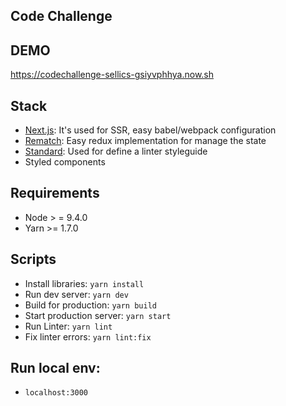 ## Code Challenge

## DEMO
https://codechallenge-sellics-gsiyvphhya.now.sh 

## Stack
* [Next.js](): It's used for SSR, easy babel/webpack configuration
* [Rematch](https://github.com/rematch/rematch): Easy redux implementation for manage the state
* [Standard](standardjs.com): Used for define a linter styleguide
* Styled components
## Requirements
* Node >  = 9.4.0
* Yarn >= 1.7.0

## Scripts

* Install libraries: `yarn install`
* Run dev server: `yarn dev`
* Build for production: `yarn build`
* Start production server: `yarn start`
* Run Linter: `yarn lint`
* Fix linter errors: `yarn lint:fix`
  

## Run local env:
* `localhost:3000`
#
